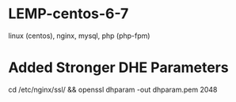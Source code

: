# LEMP-centos-6-7
linux (centos), nginx, mysql, php (php-fpm)

# Added Stronger DHE Parameters
cd /etc/nginx/ssl/ && openssl dhparam -out dhparam.pem 2048
